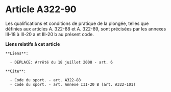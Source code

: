 # Article A322-90

Les qualifications et conditions de pratique de la plongée, telles que définies aux articles A. 322-88 et A. 322-89, sont
précisées par les annexes III-18 à III-20 a et III-20 b au présent code.

**Liens relatifs à cet article**

	**Liens**:

	  - DEPLACE: Arrêté du 18 juillet 2008 - art. 6

	**Cite**:

	  - Code du sport. - art. A322-88
	  - Code du sport. - art. Annexe III-20 B (art. A322-101)
